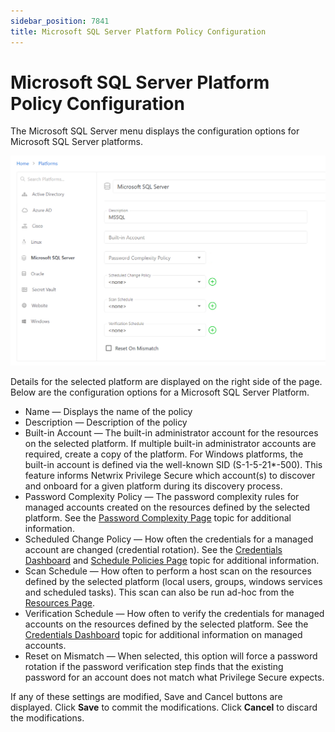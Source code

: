 ```yaml
---
sidebar_position: 7841
title: Microsoft SQL Server Platform Policy Configuration
---
```


# Microsoft SQL Server Platform Policy Configuration

The Microsoft SQL Server menu displays the configuration options for Microsoft SQL Server platforms.

![Microsoft SQL Server Platform Configuration](../../../../../../../../../static/images/PrivilegeSecure_4.2/Content/Resources/Images/PrivilegeSecure/AccessManagement/Admin/Policy/Platforms/MSSQL.png "Microsoft SQL Server Platform Configuration")

Details for the selected platform are displayed on the right side of the page. Below are the configuration options for a Microsoft SQL Server Platform.

* Name — Displays the name of the policy
* Description — Description of the policy
* Built-in Account — The built-in administrator account for the resources on the selected platform. If multiple built-in administrator accounts are required, create a copy of the platform. For Windows platforms, the built-in account is defined via the well-known SID (S-1-5-21\*-500). This feature informs Netwrix Privilege Secure which account(s) to discover and onboard for a given platform during its discovery process.
* Password Complexity Policy — The password complexity rules for managed accounts created on the resources defined by the selected platform. See the [Password Complexity Page](../PasswordComplexity "Password Complexity Page") topic for additional information.
* Scheduled Change Policy — How often the credentials for a managed account are changed (credential rotation). See the [Credentials Dashboard](../../../Dashboard/Credentials#_Activities_Tab_1 "Jump to the Credentials Dashboard section") and [Schedule Policies Page](../SchedulePolicies "Schedule Policies Page") topic for additional information.
* Scan Schedule — How often to perform a host scan on the resources defined by the selected platform (local users, groups, windows services and scheduled tasks). This scan can also be run ad-hoc from the [Resources Page](../Resources "Resources Page").
* Verification Schedule — How often to verify the credentials for managed accounts on the resources defined by the selected platform. See the [Credentials Dashboard](../../../Dashboard/Credentials#_Activities_Tab_1 "Credentials Dashboard") topic for additional information on managed accounts.
* Reset on Mismatch — When selected, this option will force a password rotation if the password verification step finds that the existing password for an account does not match what Privilege Secure expects.

If any of these settings are modified, Save and Cancel buttons are displayed. Click **Save** to commit the modifications. Click **Cancel** to discard the modifications.